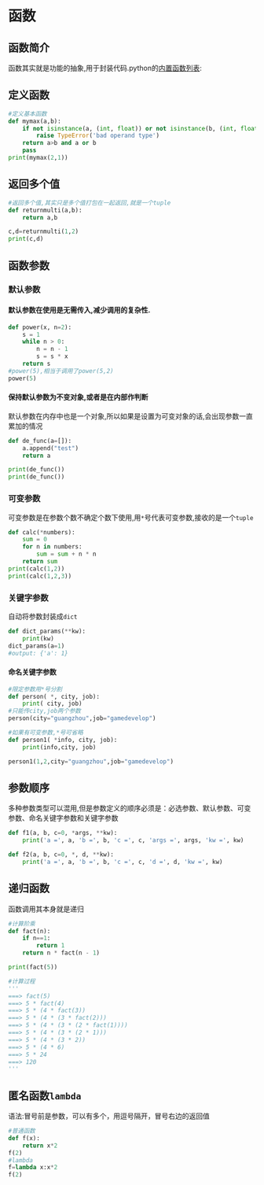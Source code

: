 函数
=========================
##  函数简介
函数其实就是功能的抽象,用于封装代码.python的[内置函数列表](https://docs.python.org/3/library/functions.html):

## 定义函数
```py
#定义基本函数
def mymax(a,b):
    if not isinstance(a, (int, float)) or not isinstance(b, (int, float)):
        raise TypeError('bad operand type')
    return a>b and a or b
    pass
print(mymax(2,1))
```

## 返回多个值
```py
#返回多个值,其实只是多个值打包在一起返回,就是一个tuple
def returnmulti(a,b):
    return a,b

c,d=returnmulti(1,2)
print(c,d)
```

##  函数参数

### 默认参数

#### 默认参数在使用是无需传入,减少调用的复杂性.
```py
def power(x, n=2):
    s = 1
    while n > 0:
        n = n - 1
        s = s * x
    return s
#power(5),相当于调用了power(5,2)
power(5)
```

#### 保持默认参数为不变对象,或者是在内部作判断
默认参数在内存中也是一个对象,所以如果是设置为可变对象的话,会出现参数一直累加的情况
```py
def de_func(a=[]):
    a.append("test")
    return a

print(de_func())
print(de_func())

```

### 可变参数
可变参数是在参数个数不确定个数下使用,用`*`号代表可变参数,接收的是一个`tuple`
```py
def calc(*numbers):
    sum = 0
    for n in numbers:
        sum = sum + n * n
    return sum
print(calc(1,2))
print(calc(1,2,3))
```

### 关键字参数
自动将参数封装成`dict`
```py
def dict_params(**kw):
    print(kw)
dict_params(a=1)
#output: {'a': 1}
```

#### 命名关键字参数
```py
#限定参数用*号分割
def person( *, city, job):
    print( city, job)
#只能传city,job两个参数
person(city="guangzhou",job="gamedevelop")

#如果有可变参数,*号可省略
def person1( *info, city, job):
    print(info,city, job)

person1(1,2,city="guangzhou",job="gamedevelop")
```

## 参数顺序
多种参数类型可以混用,但是参数定义的顺序必须是：必选参数、默认参数、可变参数、命名关键字参数和关键字参数
```py
def f1(a, b, c=0, *args, **kw):
    print('a =', a, 'b =', b, 'c =', c, 'args =', args, 'kw =', kw)

def f2(a, b, c=0, *, d, **kw):
    print('a =', a, 'b =', b, 'c =', c, 'd =', d, 'kw =', kw)
```

## 递归函数
函数调用其本身就是递归
```py
#计算阶乘
def fact(n):
    if n==1:
        return 1
    return n * fact(n - 1)

print(fact(5))

#计算过程
'''
===> fact(5)
===> 5 * fact(4)
===> 5 * (4 * fact(3))
===> 5 * (4 * (3 * fact(2)))
===> 5 * (4 * (3 * (2 * fact(1))))
===> 5 * (4 * (3 * (2 * 1)))
===> 5 * (4 * (3 * 2))
===> 5 * (4 * 6)
===> 5 * 24
===> 120
'''
```

## 匿名函数`lambda`
语法:冒号前是参数，可以有多个，用逗号隔开，冒号右边的返回值
```py
#普通函数
def f(x):
    return x*2
f(2)
#lambda
f=lambda x:x*2
f(2)
```